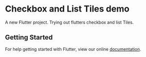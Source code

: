 # Checkbox and List Tiles demo

A new Flutter project. Trying out flutters checkbox and list Tiles.

## Getting Started

For help getting started with Flutter, view our online
[documentation](https://flutter.io/).
